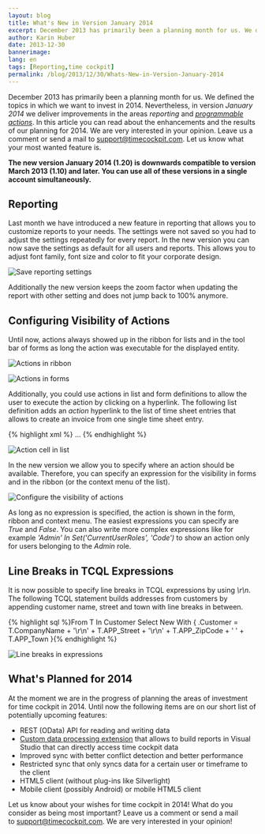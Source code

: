 ```yaml
---
layout: blog
title: What's New in Version January 2014
excerpt: December 2013 has primarily been a planning month for us. We defined the topics in which we want to invest in 2014. Nevertheless, in version January 2014 we deliver improvements in the areas reporting and programmable actions. In this article you can read about the enhancements and the results of our planning for 2014.
author: Karin Huber
date: 2013-12-30
bannerimage: 
lang: en
tags: [Reporting,time cockpit]
permalink: /blog/2013/12/30/Whats-New-in-Version-January-2014
---
```


<p>December 2013 has primarily been a planning month for us. We defined the topics in which we want to invest in 2014. Nevertheless, in version <em>January 2014</em> we deliver improvements in the areas <em>reporting</em> and <em><a href="http://help.timecockpit.com/?topic=html/d11350b0-c965-47bf-8166-5ceda1541dee.htm" target="_blank">programmable actions</a></em>. In this article you can read about the enhancements and the results of our planning for 2014. We are very interested in your opinion. Leave us a comment or send a mail to <a href="mailto:support@timecockpit.com" target="_blank">support@timecockpit.com</a>. Let us know what your most wanted feature is.</p><p>
  <strong>The new version January 2014 (1.20) is downwards compatible to version March 2013 (1.10) and later. You can use all of these versions in a single account simultaneously.</strong>
</p><h2>Reporting</h2><p>Last month we have introduced a new feature in reporting that allows you to customize reports to your needs. The settings were not saved so you had to adjust the settings repeatedly for every report. In the new version you can now save the settings as default for all users and reports. This allows you to adjust font family, font size and color to fit your corporate design.</p><p>
  <img src="{{site.baseurl}}/content/images/blog/2013/12/save-reporting-settings.png" alt="Save reporting settings" title="Save reporting settings" />
</p><p>Additionally the new version keeps the zoom factor when updating the report with other setting and does not jump back to 100% anymore.</p><h2>Configuring Visibility of Actions</h2><p>Until now, actions always showed up in the ribbon for lists and in the tool bar of forms as long the action was executable for the displayed entity.</p><p>
  <img src="{{site.baseurl}}/content/images/blog/2013/12/actions-in-ribbon.png" alt="Actions in ribbon" title="Actions in ribbon" />
</p><p>
  <img src="{{site.baseurl}}/content/images/blog/2013/12/actions-in-forms.png" alt="Actions in forms" title="Actions in forms" />
</p><p>Additionally, you could use actions in list and form definitions to allow the user to execute the action by clicking on a hyperlink. The following list definition adds an <em>action</em> hyperlink to the list of time sheet entries that allows to create an invoice from one single time sheet entry.</p>{% highlight xml %}    ...
    <BoundCell Content="=Current.Billed" />
    <BoundCell Content="=Current.FixedPrice" />
    <ActionCell Content="Create Invoice ..." Action="APP_CreateInvoiceAction" EntityObject="=Current.Me" />
</List>{% endhighlight %}<p>
  <img src="{{site.baseurl}}/content/images/blog/2013/12/action-cell.png" alt="Action cell in list" title="Action cell in list" />
</p><p>In the new version we allow you to specify where an action should be available. Therefore, you can specify an expression for the visibility in forms and in the ribbon (or the context menu of the list).</p><p>
  <img src="{{site.baseurl}}/content/images/blog/2013/12/configure-visibility-of-action.png" alt="Configure the visibility of actions" title="Configure the visibility of actions" />
</p><p>As long as no expression is specified, the action is shown in the form, ribbon and context menu. The easiest expressions you can specify are <em>True</em> and <em>False</em>. You can also write more complex expressions like for example <em>'Admin' In Set('CurrentUserRoles', 'Code')</em> to show an action only for users belonging to the <em>Admin</em> role.</p><h2>Line Breaks in TCQL Expressions</h2><p>It is now possible to specify line breaks in TCQL expressions by using <em>\r\n</em>. The following TCQL statement builds addresses from customers by appending customer name, street and town with line breaks in between.</p>{% highlight sql %}From T In Customer
Select New With
{
.Customer = T.CompanyName + '\r\n' + T.APP_Street + '\r\n' + T.APP_ZipCode + ' ' + T.APP_Town
}{% endhighlight %}<p>
  <img src="{{site.baseurl}}/content/images/blog/2013/12/line-breaks-in-expressions.png" alt="Line breaks in expressions" title="Line breaks in expressions" />
</p><h2>What's Planned for 2014</h2><p>At the moment we are in the progress of planning the areas of investment for time cockpit in 2014. Until now the following items are on our short list of potentially upcoming features:</p><ul>
  <li>REST (OData) API for reading and writing data</li>
  <li>
    <a href="http://technet.microsoft.com/en-us/library/ms152816.aspx" target="_blank">Custom data processing extension</a> that allows to build reports in Visual Studio that can directly access time cockpit data</li>
  <li>Improved sync with better conflict detection and better performance</li>
  <li>Restricted sync that only syncs data for a certain user or timeframe to the client</li>
  <li>HTML5 client (without plug-ins like Silverlight)</li>
  <li>Mobile client (possibly Android) or mobile HTML5 client</li>
</ul><p>Let us know about your wishes for time cockpit in 2014! What do you consider as being most important? Leave us a comment or send a mail to <a href="mailto:support@timecockpit.com" target="_blank">support@timecockpit.com</a>. We are very interested in your opinion!</p>